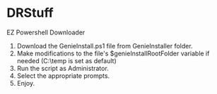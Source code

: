 # DRStuff

EZ Powershell Downloader
1) Download the GenieInstall.ps1 file from GenieInstaller folder.
2) Make modifications to the file's $genieInstallRootFolder variable if needed (C:\temp is set as default)
3) Run the script as Administrator.
4) Select the appropriate prompts.
5) Enjoy.